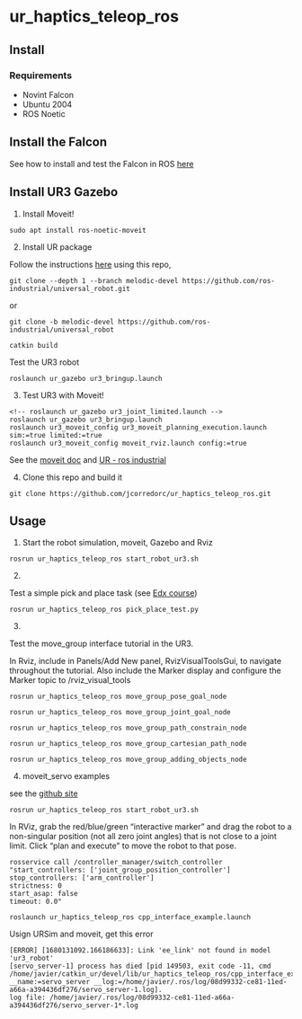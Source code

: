 # ur_haptics_teleop_ros

## Install

### Requirements

* Novint Falcon
* Ubuntu 2004
* ROS Noetic

## Install the Falcon

See how to install and test the Falcon in ROS [here](doc/install_falcon.md)

## Install UR3 Gazebo

1. Install Moveit!

```
sudo apt install ros-noetic-moveit
```

2. Install UR package 

Follow the instructions [here](https://github.com/ros-industrial/universal_robot.git) using this repo,

```
git clone --depth 1 --branch melodic-devel https://github.com/ros-industrial/universal_robot.git
```
or 

```
git clone -b melodic-devel https://github.com/ros-industrial/universal_robot
```


```
catkin build
```

Test the UR3 robot 

```
roslaunch ur_gazebo ur3_bringup.launch
```

3. Test UR3 with Moveit!


```
<!-- roslaunch ur_gazebo ur3_joint_limited.launch -->
roslaunch ur_gazebo ur3_bringup.launch
roslaunch ur3_moveit_config ur3_moveit_planning_execution.launch sim:=true limited:=true
roslaunch ur3_moveit_config moveit_rviz.launch config:=true
```

See the [moveit doc](https://ros-planning.github.io/moveit_tutorials/) and [UR - ros industrial](https://github.com/ros-industrial/universal_robot)


4. Clone this repo and build it

```
git clone https://github.com/jcorredorc/ur_haptics_teleop_ros.git
```


## Usage

1. Start the robot simulation, moveit, Gazebo and Rviz

```
rosrun ur_haptics_teleop_ros start_robot_ur3.sh
```


2. 

Test a simple pick and place task (see [Edx course](https://www.edx.org/es/course/hello-real-world-with-ros-robot-operating-system))

```
rosrun ur_haptics_teleop_ros pick_place_test.py
```


3. 

Test the move_group interface tutorial in the UR3.

<!-- ```
rosrun ur_haptics_teleop_ros move_group_interface_tutorial
``` -->

In Rviz, include in Panels/Add New panel, RvizVisualToolsGui, to navigate throughout the tutorial. Also include the Marker display and configure the Marker topic to /rviz_visual_tools


```
rosrun ur_haptics_teleop_ros move_group_pose_goal_node
```

```
rosrun ur_haptics_teleop_ros move_group_joint_goal_node
```

```
rosrun ur_haptics_teleop_ros move_group_path_constrain_node
```

```
rosrun ur_haptics_teleop_ros move_group_cartesian_path_node
```

```
rosrun ur_haptics_teleop_ros move_group_adding_objects_node
```

4.  moveit_servo examples

see the [github site](https://github.com/ros-planning/moveit/tree/master/moveit_ros/moveit_servo)


```
rosrun ur_haptics_teleop_ros start_robot_ur3.sh
```

In RViz, grab the red/blue/green “interactive marker” and drag the robot to a non-singular position (not all zero joint angles) that is not close to a joint limit. Click “plan and execute” to move the robot to that pose.

```
rosservice call /controller_manager/switch_controller "start_controllers: ['joint_group_position_controller']
stop_controllers: ['arm_controller']
strictness: 0
start_asap: false
timeout: 0.0"
```

```
roslaunch ur_haptics_teleop_ros cpp_interface_example.launch
```

Usign URSim and moveit, get this error

```
[ERROR] [1680131092.166186633]: Link 'ee_link' not found in model 'ur3_robot'
[servo_server-1] process has died [pid 149503, exit code -11, cmd /home/javier/catkin_ur/devel/lib/ur_haptics_teleop_ros/cpp_interface_example_node __name:=servo_server __log:=/home/javier/.ros/log/08d99332-ce81-11ed-a66a-a394436df276/servo_server-1.log].
log file: /home/javier/.ros/log/08d99332-ce81-11ed-a66a-a394436df276/servo_server-1*.log
```



